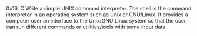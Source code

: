 0x16. C Write a simple UNIX command interpreter. The shell is the command interpretor in an operating system such as Unix or GNU/Linux. It provides a computer user an interface to the Unix/GNU Linux system so that the user can run different commands or utilities/tools with some input data.